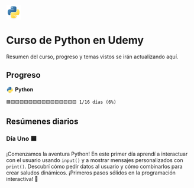 <img src="https://raw.githubusercontent.com/devicons/devicon/master/icons/python/python-original.svg" width="40" style="vertical-align:middle;"/>

# Curso de Python en Udemy

Resumen del curso, progreso y temas vistos se irán actualizando aquí.

## Progreso

<img src="https://raw.githubusercontent.com/devicons/devicon/master/icons/python/python-original.svg" width="20" style="vertical-align:middle;"/> **Python**
```
🟦🟨🟨🟨🟨🟨🟨🟨🟨🟨🟨🟨🟨🟨🟨🟨 1/16 días (6%)
```

## Resúmenes diarios

### Día Uno 🟦

¡Comenzamos la aventura Python!
En este primer día aprendí a interactuar con el usuario usando `input()` y a mostrar mensajes personalizados con `print()`.
Descubrí cómo pedir datos al usuario y cómo combinarlos para crear saludos dinámicos.
¡Primeros pasos sólidos en la programación interactiva! 🚀

